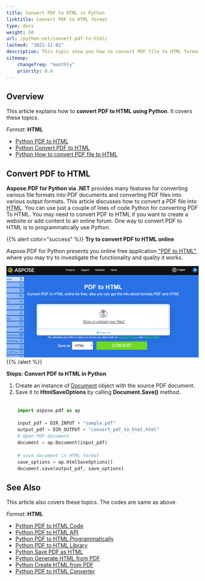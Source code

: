 ```yaml
---
title: Convert PDF to HTML in Python 
linktitle: Convert PDF to HTML format
type: docs
weight: 50
url: /python-net/convert-pdf-to-html/
lastmod: "2021-11-01"
description: This topic show you how to convert PDF file to HTML format with  Aspose.PDF for Python .NET library.
sitemap:
    changefreq: "monthly"
    priority: 0.8
---
```


## Overview

This article explains how to **convert PDF to HTML using Python**. It covers these topics.

_Format_: **HTML**
- [Python PDF to HTML](#python-pdf-to-html)
- [Python Convert PDF to HTML](#python-pdf-to-html)
- [Python How to convert PDF file to HTML](#python-pdf-to-html)


## Convert PDF to HTML

**Aspose.PDF for Python via .NET** provides many features for converting various file formats into PDF documents and converting PDF files into various output formats. This article discusses how to convert a PDF file into <abbr title="HyperText Markup Language">HTML</abbr>. You can use just a couple of lines of code Python for converting PDF To HTML. You may need to convert PDF to HTML if you want to create a website or add content to an online forum. One way to convert PDF to HTML is to programmatically use Python.

{{% alert color="success" %}}
**Try to convert PDF to HTML online**

Aspose.PDF for Python presents you online free application ["PDF to HTML"](https://products.aspose.app/pdf/conversion/pdf-to-html), where you may try to investigate the functionality and quality it works.

[![Aspose.PDF Convertion PDF to HTML with Free App](pdf_to_html.png)](https://products.aspose.app/pdf/conversion/pdf-to-html)
{{% /alert %}}

<a name="csharp-pdf-to-html"><strong>Steps: Convert PDF to HTML in Python</strong></a>

1. Create an instance of [Document](https://reference.aspose.com/pdf/net/aspose.pdf/document/) object with the source PDF document.
2. Save it to **HtmlSaveOptions** by calling **Document.Save()** method.

```python

    import aspose.pdf as ap

    input_pdf = DIR_INPUT + "sample.pdf"
    output_pdf = DIR_OUTPUT + "convert_pdf_to_html.html"
    # Open PDF document
    document = ap.Document(input_pdf)

    # save document in HTML format
    save_options = ap.HtmlSaveOptions()
    document.save(output_pdf, save_options)
```

## See Also 

This article also covers these topics. The codes are same as above.

_Format_: **HTML**
- [Python PDF to HTML Code](#python-pdf-to-html)
- [Python PDF to HTML API](#python-pdf-to-html)
- [Python PDF to HTML Programmatically](#python-pdf-to-html)
- [Python PDF to HTML Library](#python-pdf-to-html)
- [Python Save PDF as HTML](#python-pdf-to-html)
- [Python Generate HTML from PDF](#python-pdf-to-html)
- [Python Create HTML from PDF](#python-pdf-to-html)
- [Python PDF to HTML Converter](#python-pdf-to-html)
